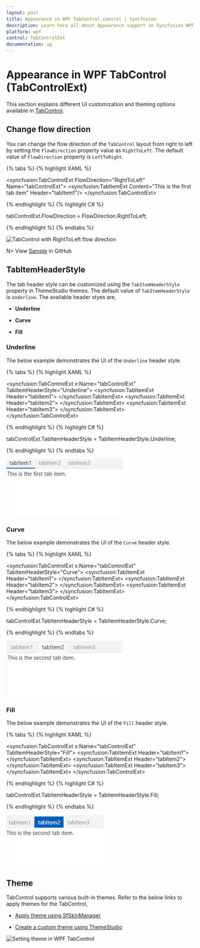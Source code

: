 ```yaml
---
layout: post
title: Appearance in WPF TabControl control | Syncfusion
description: Learn here all about Appearance support in Syncfusion WPF TabControl (TabControlExt) control and more.
platform: wpf
control: TabControlExt
documentation: ug
---
```


# Appearance in WPF TabControl (TabControlExt)

This section explains different UI customization and theming options available in [TabControl](https://help.syncfusion.com/cr/wpf/Syncfusion.Windows.Tools.Controls.TabControlExt.html).

## Change flow direction

You can change the flow direction of the `TabControl` layout from right to left by setting the `FlowDirection` property value as `RightToLeft`. The default value of `FlowDirection` property is `LeftToRight`.

{% tabs %}
{% highlight XAML %}

<syncfusion:TabControlExt FlowDirection="RightToLeft"
                          Name="tabControlExt">
    <syncfusion:TabItemExt Content="This is the first tab item"
                           Header="tabItem1"/>
</syncfusion:TabControlExt>

{% endhighlight %}
{% highlight C# %}

tabControlExt.FlowDirection = FlowDirection.RightToLeft;

{% endhighlight %}
{% endtabs %}

![TabControl with RightToLeft flow direction](Tab-Item-Header_images/FlowDirection.png)

N> View [Sample](https://github.com/SyncfusionExamples/syncfusion-wpf-tabcontrolext-examples/tree/master/Samples/Themes) in GitHub

## TabItemHeaderStyle

The tab header style can be customized using the `TabItemHeaderStyle` property in ThemeStudio themes. The default value of `TabItemHeaderStyle`  is `Underline`.
The available header styes are,

* **Underline**

* **Curve**

* **Fill**

### Underline

The below example demonstrates the UI of the `Underline` header style.

{% tabs %}
{% highlight XAML %}

<syncfusion:TabControlExt x:Name="tabControlExt" TabItemHeaderStyle="Underline">
    <syncfusion:TabItemExt Header="tabItem1">
        <TextBlock Name="textBlock" Text="This is the first tab item." />
    </syncfusion:TabItemExt>
    <syncfusion:TabItemExt Header="tabItem2">
        <TextBlock Name="textBlock1" Text="This is the second tab item." />
    </syncfusion:TabItemExt>
    <syncfusion:TabItemExt Header="tabItem3">
        <TextBlock Name="textBlock2" Text="This is the third tab item." />
    </syncfusion:TabItemExt>
</syncfusion:TabControlExt>

{% endhighlight %}
{% highlight C# %}

tabControlExt.TabItemHeaderStyle = TabItemHeaderStyle.Underline;

{% endhighlight %}
{% endtabs %}

![TabItem with Underline header style](Tab-Item-Header_images/Underline.png)

### Curve

The below example demonstrates the UI of the `Curve` header style.

{% tabs %}
{% highlight XAML %}

<syncfusion:TabControlExt x:Name="tabControlExt" TabItemHeaderStyle="Curve">
    <syncfusion:TabItemExt Header="tabItem1">
        <TextBlock Name="textBlock" Text="This is the first tab item." />
    </syncfusion:TabItemExt>
    <syncfusion:TabItemExt Header="tabItem2">
        <TextBlock Name="textBlock1" Text="This is the second tab item." />
    </syncfusion:TabItemExt>
    <syncfusion:TabItemExt Header="tabItem3">
        <TextBlock Name="textBlock2" Text="This is the third tab item." />
    </syncfusion:TabItemExt>
</syncfusion:TabControlExt>

{% endhighlight %}
{% highlight C# %}

tabControlExt.TabItemHeaderStyle = TabItemHeaderStyle.Curve;

{% endhighlight %}
{% endtabs %}

![TabItem with Curve header style](Tab-Item-Header_images/Curve.png)

### Fill

The below example demonstrates the UI of the `Fill` header style.

{% tabs %}
{% highlight XAML %}

<syncfusion:TabControlExt x:Name="tabControlExt" TabItemHeaderStyle="Fill">
    <syncfusion:TabItemExt Header="tabItem1">
        <TextBlock Name="textBlock" Text="This is the first tab item." />
    </syncfusion:TabItemExt>
    <syncfusion:TabItemExt Header="tabItem2">
        <TextBlock Name="textBlock1" Text="This is the second tab item." />
    </syncfusion:TabItemExt>
    <syncfusion:TabItemExt Header="tabItem3">
        <TextBlock Name="textBlock2" Text="This is the third tab item." />
    </syncfusion:TabItemExt>
</syncfusion:TabControlExt>

{% endhighlight %}
{% highlight C# %}

tabControlExt.TabItemHeaderStyle = TabItemHeaderStyle.Fill;

{% endhighlight %}
{% endtabs %}

![TabItem with Fill header style](Tab-Item-Header_images/Fill.png)

## Theme

TabControl supports various built-in themes. Refer to the below links to apply themes for the TabControl,

  * [Apply theme using SfSkinManager](https://help.syncfusion.com/wpf/themes/skin-manager)
	
  * [Create a custom theme using ThemeStudio](https://help.syncfusion.com/wpf/themes/theme-studio#creating-custom-theme)

  ![Setting theme in WPF TabControl](Getting-Started_images/wpf-tabcontrol-theme.png)
